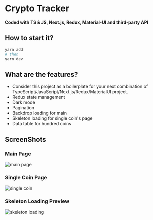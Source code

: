 # Crypto Tracker

**Coded with TS & JS, Next.js, Redux, Material-UI and third-party API**
## How to start it?

```bash
yarn add
# then
yarn dev
```

## What are the features?

* Consider this project as a boilerplate for your next combination of TypeScript/JavaScript/Next.js/Redux/MaterialUI project.
* Redux state management
* Dark mode
* Pagination
* Backdrop loading for main
* Skeleton loading for single coin's page
* Data table for hundred coins


## ScreenShots

### Main Page
![main page](https://user-images.githubusercontent.com/64346646/118261423-c6668b00-b4c8-11eb-962e-ff7922ffcf1a.png)

### Single Coin Page
![single coin](https://user-images.githubusercontent.com/64346646/118261441-ccf50280-b4c8-11eb-9b73-9eed9633b144.png)

### Skeleton Loading Preview
![skeleton loading](https://user-images.githubusercontent.com/64346646/118261451-cfeff300-b4c8-11eb-9d5e-58b4b8bf8110.png)
